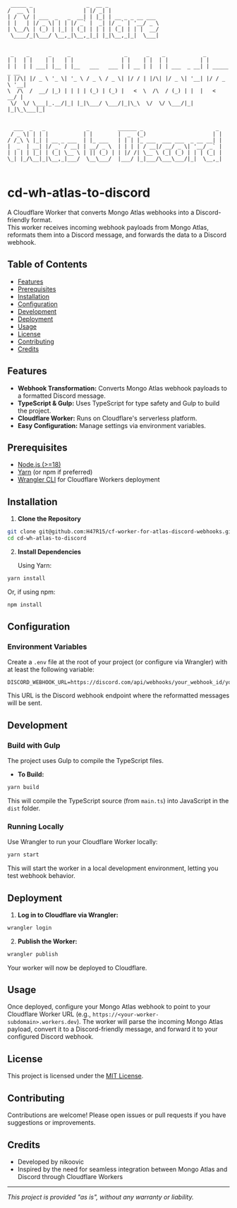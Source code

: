 ```ASCII
 _____ _                 _  __ _                                            
/  __ \ |               | |/ _| |                                           
| /  \/ | ___  _   _  __| | |_| | __ _ _ __ ___                             
| |   | |/ _ \| | | |/ _` |  _| |/ _` | '__/ _ \                            
| \__/\ | (_) | |_| | (_| | | | | (_| | | |  __/                            
 \____/_|\___/ \__,_|\__,_|_| |_|\__,_|_|  \___|                            
                                                                            
                                                                            
 _    _      _     _                 _      _    _            _             
| |  | |    | |   | |               | |    | |  | |          | |            
| |  | | ___| |__ | |__   ___   ___ | | __ | |  | | ___  _ __| | _____ _ __ 
| |/\| |/ _ \ '_ \| '_ \ / _ \ / _ \| |/ / | |/\| |/ _ \| '__| |/ / _ \ '__|
\  /\  /  __/ |_) | | | | (_) | (_) |   <  \  /\  / (_) | |  |   <  __/ |   
 \/  \/ \___|_.__/|_| |_|\___/ \___/|_|\_\  \/  \/ \___/|_|  |_|\_\___|_|   
                                                                            
                                                                            
  ___  _   _             _         ______ _                       _         
 / _ \| | | |           | |        |  _  (_)                     | |        
/ /_\ \ |_| | __ _ ___  | |_ ___   | | | |_ ___  ___ ___  _ __ __| |        
|  _  | __| |/ _` / __| | __/ _ \  | | | | / __|/ __/ _ \| '__/ _` |        
| | | | |_| | (_| \__ \ | || (_) | | |/ /| \__ \ (_| (_) | | | (_| |        
\_| |_/\__|_|\__,_|___/  \__\___/  |___/ |_|___/\___\___/|_|  \__,_|        
                                                                            
```

# cd-wh-atlas-to-discord

A Cloudflare Worker that converts Mongo Atlas webhooks into a Discord-friendly format.  
This worker receives incoming webhook payloads from Mongo Atlas, reformats them into a Discord message, and forwards the data to a Discord webhook.

## Table of Contents

- [Features](#features)
- [Prerequisites](#prerequisites)
- [Installation](#installation)
- [Configuration](#configuration)
- [Development](#development)
- [Deployment](#deployment)
- [Usage](#usage)
- [License](#license)
- [Contributing](#contributing)
- [Credits](#credits)

## Features

- **Webhook Transformation:** Converts Mongo Atlas webhook payloads to a formatted Discord message.
- **TypeScript & Gulp:** Uses TypeScript for type safety and Gulp to build the project.
- **Cloudflare Worker:** Runs on Cloudflare's serverless platform.
- **Easy Configuration:** Manage settings via environment variables.

## Prerequisites

- [Node.js (>=18)](https://nodejs.org/)
- [Yarn](https://classic.yarnpkg.com/en/) (or npm if preferred)
- [Wrangler CLI](https://developers.cloudflare.com/workers/wrangler/) for Cloudflare Workers deployment

## Installation

1. **Clone the Repository**

```bash
git clone git@github.com:H47R15/cf-worker-for-atlas-discord-webhooks.git
cd cd-wh-atlas-to-discord
```

2. **Install Dependencies**

   Using Yarn:

```bash
yarn install
```

   Or, if using npm:

```bash
npm install
```

## Configuration

### Environment Variables

Create a `.env` file at the root of your project (or configure via Wrangler) with at least the following variable:

```dotenv
DISCORD_WEBHOOK_URL=https://discord.com/api/webhooks/your_webhook_id/your_webhook_token
```

This URL is the Discord webhook endpoint where the reformatted messages will be sent.

## Development

### Build with Gulp

The project uses Gulp to compile the TypeScript files.

- **To Build:**

```bash
yarn build
```

  This will compile the TypeScript source (from `main.ts`) into JavaScript in the `dist` folder.

### Running Locally

Use Wrangler to run your Cloudflare Worker locally:

```bash
yarn start
```

This will start the worker in a local development environment, letting you test webhook behavior.

## Deployment

1. **Log in to Cloudflare via Wrangler:**

```bash
wrangler login
```

2. **Publish the Worker:**

```bash
wrangler publish
```

Your worker will now be deployed to Cloudflare.

## Usage

Once deployed, configure your Mongo Atlas webhook to point to your Cloudflare Worker URL (e.g., `https://<your-worker-subdomain>.workers.dev`). The worker will parse the incoming Mongo Atlas payload, convert it to a Discord-friendly message, and forward it to your configured Discord webhook.

## License

This project is licensed under the [MIT License](LICENSE).

## Contributing

Contributions are welcome! Please open issues or pull requests if you have suggestions or improvements.

## Credits

- Developed by nikoovic
- Inspired by the need for seamless integration between Mongo Atlas and Discord through Cloudflare Workers

---

*This project is provided "as is", without any warranty or liability.*